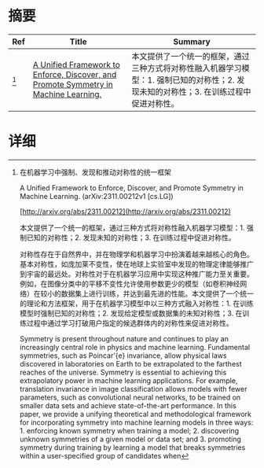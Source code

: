 # 摘要

| Ref | Title | Summary |
| --- | --- | --- |
| [^1] | [A Unified Framework to Enforce, Discover, and Promote Symmetry in Machine Learning.](http://arxiv.org/abs/2311.00212) | 本文提供了一个统一的框架，通过三种方式将对称性融入机器学习模型：1. 强制已知的对称性；2. 发现未知的对称性；3. 在训练过程中促进对称性。 |

# 详细

[^1]: 在机器学习中强制、发现和推动对称性的统一框架

    A Unified Framework to Enforce, Discover, and Promote Symmetry in Machine Learning. (arXiv:2311.00212v1 [cs.LG])

    [http://arxiv.org/abs/2311.00212](http://arxiv.org/abs/2311.00212)

    本文提供了一个统一的框架，通过三种方式将对称性融入机器学习模型：1. 强制已知的对称性；2. 发现未知的对称性；3. 在训练过程中促进对称性。

    

    对称性存在于自然界中，并在物理学和机器学习中扮演着越来越核心的角色。基本对称性，如庞加莱不变性，使在地球上实验室中发现的物理定律能够推广到宇宙的最远处。对称性对于在机器学习应用中实现这种推广能力至关重要。例如，在图像分类中的平移不变性允许使用参数更少的模型（如卷积神经网络）在较小的数据集上进行训练，并达到最先进的性能。本文提供了一个统一的理论和方法框架，用于在机器学习模型中以三种方式融入对称性：1. 在训练模型时强制已知的对称性；2. 发现给定模型或数据集的未知对称性；3. 在训练过程中通过学习打破用户指定的候选群体内的对称性来促进对称性。

    Symmetry is present throughout nature and continues to play an increasingly central role in physics and machine learning. Fundamental symmetries, such as Poincar\'{e} invariance, allow physical laws discovered in laboratories on Earth to be extrapolated to the farthest reaches of the universe. Symmetry is essential to achieving this extrapolatory power in machine learning applications. For example, translation invariance in image classification allows models with fewer parameters, such as convolutional neural networks, to be trained on smaller data sets and achieve state-of-the-art performance. In this paper, we provide a unifying theoretical and methodological framework for incorporating symmetry into machine learning models in three ways: 1. enforcing known symmetry when training a model; 2. discovering unknown symmetries of a given model or data set; and 3. promoting symmetry during training by learning a model that breaks symmetries within a user-specified group of candidates when 
    

